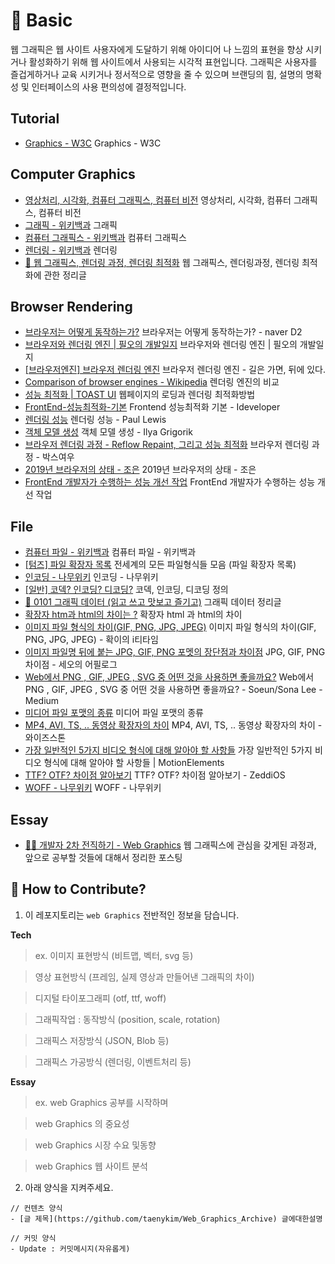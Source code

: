# 📐 Basic

웹 그래픽은 웹 사이트 사용자에게 도달하기 위해 아이디어 나 느낌의 표현을 향상 시키거나 활성화하기 위해 웹 사이트에서 사용되는 시각적 표현입니다. 그래픽은 사용자를 즐겁게하거나 교육 시키거나 정서적으로 영향을 줄 수 있으며 브랜딩의 힘, 설명의 명확성 및 인터페이스의 사용 편의성에 결정적입니다.

## Tutorial

- [Graphics - W3C](https://www.w3.org/standards/webdesign/graphics) Graphics - W3C

## Computer Graphics

- [영상처리, 시각화, 컴퓨터 그래픽스, 컴퓨터 비전](http://blog.naver.com/PostView.nhn?blogId=infoefficien&logNo=220691954109&parentCategoryNo=&categoryNo=446&viewDate=&isShowPopularPosts=true&from=search) 영상처리, 시각화, 컴퓨터 그래픽스, 컴퓨터 비전
- [그래픽 - 위키백과](https://ko.wikipedia.org/wiki/%EA%B7%B8%EB%9E%98%ED%94%BD) 그래픽
- [컴퓨터 그래픽스 - 위키백과](https://ko.wikipedia.org/wiki/%EC%BB%B4%ED%93%A8%ED%84%B0_%EA%B7%B8%EB%9E%98%ED%94%BD%EC%8A%A4) 컴퓨터 그래픽스
- [렌더링 - 위키백과](https://ko.wikipedia.org/wiki/%EB%A0%8C%EB%8D%94%EB%A7%81) 렌더링
- [📐 웹 그래픽스, 렌더링 과정, 렌더링 최적화](https://taeny.dev/graphics/graphics-rendering/) 웹 그래픽스, 렌더링과정, 렌더링 최적화에 관한 정리글

## Browser Rendering

- [브라우저는 어떻게 동작하는가?](https://d2.naver.com/helloworld/59361) 브라우저는 어떻게 동작하는가? - naver D2
- [브라우저와 렌더링 엔진 | 필오의 개발일지](https://feel5ny.github.io/2018/05/29/rendering_engine_0/) 브라우저와 렌더링 엔진 | 필오의 개발일지
- [[브라우저엔진] 브라우저 렌더링 엔진](https://12bme.tistory.com/208) 브라우저 렌더링 엔진 - 길은 가면, 뒤에 있다.
- [Comparison of browser engines - Wikipedia](https://en.wikipedia.org/wiki/Comparison_of_browser_engines) 렌더링 엔진의 비교
- [성능 최적화 | TOAST UI](https://ui.toast.com/fe-guide/ko_PERFORMANCE/) 웹페이지의 로딩과 렌더링 최적화방법
- [FrontEnd-성능최적화-기본](https://ideveloper2.dev/blog/2019-05-18--front-end-%EC%84%B1%EB%8A%A5%EC%B5%9C%EC%A0%81%ED%99%94-%EA%B8%B0%EB%B3%B8/) Frontend 성능최적화 기본 - Ideveloper
- [렌더링 성능](https://developers.google.com/web/fundamentals/performance/rendering/?hl=ko) 렌더링 성능 - Paul Lewis
- [객체 모델 생성](https://developers.google.com/web/fundamentals/performance/critical-rendering-path/constructing-the-object-model?hl=ko) 객체 모델 생성 - Ilya Grigorik
- [브라우저 렌더링 과정 - Reflow Repaint, 그리고 성능 최적화](https://boxfoxs.tistory.com/408) 브라우저 렌더링 과정 - 박스여우
- [2019년 브라우저의 상태 - 조은](https://medium.com/@euncho/2019%EB%85%84-%EB%B8%8C%EB%9D%BC%EC%9A%B0%EC%A0%80%EC%9D%98-%EC%83%81%ED%83%9C-e73ab86bcbd0) 2019년 브라우저의 상태 - 조은
- [FrontEnd 개발자가 수행하는 성능 개선 작업](https://sculove.github.io/slides/improveBrowserRendering/#/) FrontEnd 개발자가 수행하는 성능 개선 작업

## File

- [컴퓨터 파일 - 위키백과](https://ko.wikipedia.org/wiki/%EC%BB%B4%ED%93%A8%ED%84%B0_%ED%8C%8C%EC%9D%BC) 컴퓨터 파일 - 위키백과
- [[텀즈] 파일 확장자 목록](http://www.terms.co.kr/filename-extensions.htm) 전세계의 모든 파일형식들 모음 (파일 확장자 목록)
- [인코딩 - 나무위키](https://namu.wiki/w/%EC%9D%B8%EC%BD%94%EB%94%A9) 인코딩 - 나무위키
- [[일반] 코덱? 인코딩? 디코딩?](https://letitkang.tistory.com/83) 코덱, 인코딩, 디코딩 정의
- [💾 0101 그래픽 데이터 (읽고 쓰고 맛보고 즐기고)](https://taeny.dev/graphics/web-file/) 그래픽 데이터 정리글
- [확장자 htm과 html의 차이는 ?](https://helloitstory.tistory.com/314) 확장자 html 과 html의 차이
- [이미지 파일 형식의 차이(GIF, PNG, JPG, JPEG)](https://m.blog.naver.com/PostView.nhn?blogId=sinjoker&logNo=221205954968&proxyReferer=https:%2F%2Fwww.google.com%2F) 이미지 파일 형식의 차이(GIF, PNG, JPG, JPEG) - 확이의 i티타임
- [이미지 파일명 뒤에 붙는 JPG, GIF, PNG 포멧의 장단점과 차이점](https://seo-apl.tistory.com/18) JPG, GIF, PNG 차이점 - 세오의 어필로그
- [Web에서 PNG , GIF, JPEG , SVG 중 어떤 것을 사용하면 좋을까요?](https://medium.com/@soeunlee/web%EC%97%90%EC%84%9C-png-gif-jpeg-svg-%EC%A4%91-%EC%96%B4%EB%96%A4-%EA%B2%83%EC%9D%84-%EC%82%AC%EC%9A%A9%ED%95%98%EB%A9%B4-%EC%A2%8B%EC%9D%84%EA%B9%8C%EC%9A%94-6937300e776e) Web에서 PNG , GIF, JPEG , SVG 중 어떤 것을 사용하면 좋을까요? - Soeun/Sona Lee - Medium
- [미디어 파일 포맷의 종류](https://blog.kollus.com/?p=31) 미디어 파일 포맷의 종류
- [MP4, AVI, TS, .. 동영상 확장자의 차이](https://m.blog.naver.com/wisestone2007/220929143889) MP4, AVI, TS, .. 동영상 확장자의 차이 - 와이즈스톤
- [가장 일반적인 5가지 비디오 형식에 대해 알아야 할 사항들](https://www.motionelements.com/blog/ko/articles/what-you-need-to-know-about-the-5-most-common-video-file-formats) 가장 일반적인 5가지 비디오 형식에 대해 알아야 할 사항들 | MotionElements
- [TTF? OTF? 차이점 알아보기](https://zeddios.tistory.com/198) TTF? OTF? 차이점 알아보기 - ZeddiOS
- [WOFF - 나무위키](https://namu.wiki/w/WOFF) WOFF - 나무위키

## Essay

- [🧙‍♂️ 개발자 2차 전직하기 - Web Graphics](https://taeny.dev/essay/%EA%B0%9C%EB%B0%9C%EC%9E%90-2%EC%B0%A8-%EC%A0%84%EC%A7%81-%ED%95%98%EA%B8%B0/) 웹 그래픽스에 관심을 갖게된 과정과, 앞으로 공부할 것들에 대해서 정리한 포스팅

## 👀 How to Contribute?

1. 이 레포지토리는 `web Graphics` 전반적인 정보을 담습니다.

**Tech**

> ex. 이미지 표현방식 (비트맵, 벡터, svg 등)

> 영상 표현방식 (프레임, 실제 영상과 만들어낸 그래픽의 차이)

> 디지털 타이포그래피 (otf, ttf, woff)

> 그래픽작업 : 동작방식 (position, scale, rotation)

> 그래픽스 저장방식 (JSON, Blob 등)

> 그래픽스 가공방식 (렌더링, 이벤트처리 등)

**Essay**

> ex. web Graphics 공부를 시작하며

> web Graphics 의 중요성

> web Graphics 시장 수요 및동향

> web Graphics 웹 사이트 분석

2. 아래 양식을 지켜주세요.

```
// 컨텐츠 양식
- [글 제목](https://github.com/taenykim/Web_Graphics_Archive) 글에대한설명

// 커밋 양식
- Update : 커밋메시지(자유롭게)
```
